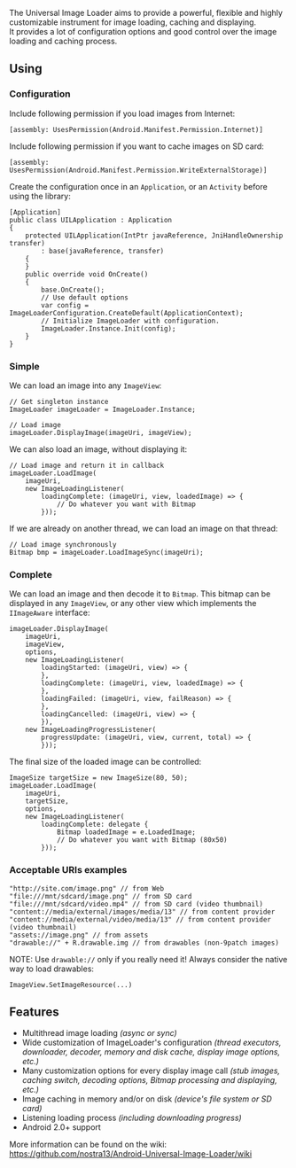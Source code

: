 
The Universal Image Loader aims to provide a powerful, flexible and 
highly customizable instrument for image loading, caching and displaying.  
It provides a lot of configuration options and good control over the image 
loading and caching process.

## Using

### Configuration

Include following permission if you load images from Internet:

    [assembly: UsesPermission(Android.Manifest.Permission.Internet)]
    
Include following permission if you want to cache images on SD card:

    [assembly: UsesPermission(Android.Manifest.Permission.WriteExternalStorage)]
    
Create the configuration once in an `Application`, or an `Activity` before using the library:

    [Application]
    public class UILApplication : Application
    {
        protected UILApplication(IntPtr javaReference, JniHandleOwnership transfer)
            : base(javaReference, transfer)
        {
        }
        public override void OnCreate()
        {
            base.OnCreate();
            // Use default options
            var config = ImageLoaderConfiguration.CreateDefault(ApplicationContext);
            // Initialize ImageLoader with configuration.
            ImageLoader.Instance.Init(config);
        }
    }    

### Simple

We can load an image into any `ImageView`:

    // Get singleton instance
    ImageLoader imageLoader = ImageLoader.Instance; 
    
    // Load image
    imageLoader.DisplayImage(imageUri, imageView);
    
We can also load an image, without displaying it:
    
    // Load image and return it in callback
    imageLoader.LoadImage(
        imageUri, 
        new ImageLoadingListener(
            loadingComplete: (imageUri, view, loadedImage) => {
                // Do whatever you want with Bitmap
            }));
        
If we are already on another thread, we can load an image on that thread:

    // Load image synchronously
    Bitmap bmp = imageLoader.LoadImageSync(imageUri);

### Complete

We can load an image and then decode it to `Bitmap`. This bitmap can be 
displayed in any `ImageView`, or any other view which implements the
`IImageAware` interface:

    imageLoader.DisplayImage(
        imageUri,
        imageView, 
        options, 
        new ImageLoadingListener(
            loadingStarted: (imageUri, view) => {
            },
            loadingComplete: (imageUri, view, loadedImage) => {
            },
            loadingFailed: (imageUri, view, failReason) => {
            },
            loadingCancelled: (imageUri, view) => {
            }),
        new ImageLoadingProgressListener(
            progressUpdate: (imageUri, view, current, total) => {
            }));

The final size of the loaded image can be controlled:

    ImageSize targetSize = new ImageSize(80, 50); 
    imageLoader.LoadImage(
        imageUri, 
        targetSize,
        options, 
        new ImageLoadingListener(
            loadingComplete: delegate {
                Bitmap loadedImage = e.LoadedImage;
                // Do whatever you want with Bitmap (80x50)
            }));

### Acceptable URIs examples

    "http://site.com/image.png" // from Web
    "file:///mnt/sdcard/image.png" // from SD card
    "file:///mnt/sdcard/video.mp4" // from SD card (video thumbnail)
    "content://media/external/images/media/13" // from content provider
    "content://media/external/video/media/13" // from content provider (video thumbnail)
    "assets://image.png" // from assets
    "drawable://" + R.drawable.img // from drawables (non-9patch images)

NOTE: Use `drawable://` only if you really need it! Always consider the native way to load drawables:

    ImageView.SetImageResource(...)

## Features
 * Multithread image loading *(async or sync)*
 * Wide customization of ImageLoader's configuration 
   *(thread executors, downloader, decoder, memory and disk cache, 
   display image options, etc.)*
 * Many customization options for every display image call 
   *(stub images, caching switch, decoding options, Bitmap processing and 
   displaying, etc.)*
 * Image caching in memory and/or on disk *(device's file system or SD card)*
 * Listening loading process *(including downloading progress)*
 * Android 2.0+ support
 
More information can be found on the wiki: 
https://github.com/nostra13/Android-Universal-Image-Loader/wiki
